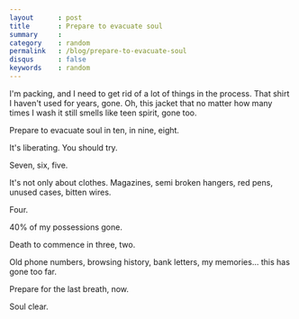 ```yaml
---
layout      : post
title       : Prepare to evacuate soul
summary     : 
category    : random
permalink   : /blog/prepare-to-evacuate-soul
disqus      : false
keywords    : random
---
```


I'm packing, and I need to get rid of a lot of things in the process. That
shirt I haven't used for years, gone. Oh, this jacket that no matter how
many times I wash it still smells like teen spirit, gone too.

Prepare to evacuate soul in ten, in nine, eight.

It's liberating. You should try.

Seven, six, five.

It's not only about clothes. Magazines, semi broken hangers, red pens, unused
cases, bitten wires.

Four.

40% of my possessions gone.

Death to commence in three, two.

Old phone numbers, browsing history, bank letters, my memories... this has gone too far.

Prepare for the last breath, now.

Soul clear.
